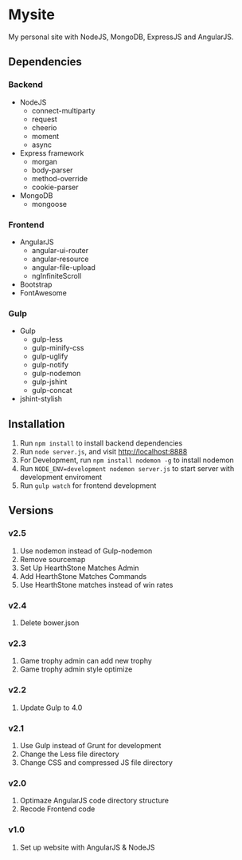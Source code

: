 Mysite
===========
My personal site with NodeJS, MongoDB, ExpressJS and AngularJS.

Dependencies
------------
### Backend
- NodeJS
  - connect-multiparty
  - request
  - cheerio
  - moment
  - async
- Express framework
  - morgan
  - body-parser
  - method-override
  - cookie-parser
- MongoDB
  - mongoose

### Frontend
- AngularJS
  - angular-ui-router
  - angular-resource
  - angular-file-upload
  - ngInfiniteScroll
- Bootstrap
- FontAwesome

### Gulp
- Gulp
  - gulp-less
  - gulp-minify-css
  - gulp-uglify
  - gulp-notify
  - gulp-nodemon
  - gulp-jshint
  - gulp-concat
- jshint-stylish


Installation
------------
1. Run `npm install` to install backend dependencies
2. Run `node server.js`, and visit [http://localhost:8888](http://localhost:8888)
3. For Development, run `npm install nodemon -g` to install nodemon
4. Run `NODE_ENV=development nodemon server.js` to start server with development enviroment
5. Run `gulp watch` for frontend development

Versions
--------
### v2.5
1. Use nodemon instead of Gulp-nodemon
2. Remove sourcemap
3. Set Up HearthStone Matches Admin
4. Add HearthStone Matches Commands
5. Use HearthStone matches instead of win rates

### v2.4
1. Delete bower.json

### v2.3
1. Game trophy admin can add new trophy
2. Game trophy admin style optimize

### v2.2
1. Update Gulp to 4.0

### v2.1
1. Use Gulp instead of Grunt for development
2. Change the Less file directory
3. Change CSS and compressed JS file directory

### v2.0
1. Optimaze AngularJS code directory structure
2. Recode Frontend code

### v1.0
1. Set up website with AngularJS & NodeJS